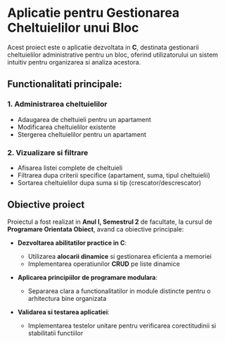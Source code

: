 # Aplicatie pentru Gestionarea Cheltuielilor unui Bloc


  Acest proiect este o aplicatie dezvoltata in **C**, destinata gestionarii cheltuielilor administrative pentru un bloc, oferind utilizatorului un sistem intuitiv pentru organizarea si analiza acestora.


## Functionalitati principale:

### 1. Administrarea cheltuielilor
-  Adaugarea de cheltuieli pentru un apartament
-  Modificarea cheltuielilor existente
-  Stergerea cheltuielilor pentru un apartament

### 2. Vizualizare si filtrare
- Afisarea listei complete de cheltuieli
- Filtrarea dupa criterii specifice (apartament, suma, tipul cheltuielii)
- Sortarea cheltuielilor dupa suma si tip (crescator/descrescator)


## Obiective proiect

  Proiectul a fost realizat in **Anul I, Semestrul 2** de facultate, la cursul de **Programare Orientata Obiect**, avand ca obiective principale:

-  **Dezvoltarea abilitatilor practice in C**:
    -  Utilizarea **alocarii dinamice** si gestionarea eficienta a memoriei
    -  Implementarea operatiunilor **CRUD** pe liste dinamice

-  **Aplicarea principiilor de programare modulara**:
    -  Separarea clara a functionalitatilor in module distincte pentru o arhitectura bine organizata

-  **Validarea si testarea aplicatiei**:
    -  Implementarea testelor unitare pentru verificarea corectitudinii si stabilitatii functiilor
  
